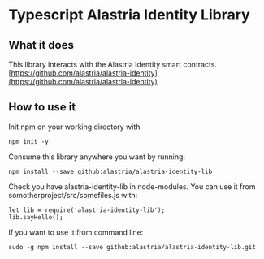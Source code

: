 # Typescript Alastria Identity Library 
## What it does
This library interacts with the Alastria Identity smart contracts. 
[https://github.com/alastria/alastria-identity](https://github.com/alastria/alastria-identity)

## How to use it
Init npm on your working directory with
```
npm init -y
```
Consume this library anywhere you want by running:
```
npm install --save github:alastria/alastria-identity-lib
```
Check you have alastria-identity-lib in node-modules.
You can use it from somotherproject/src/somefiles.js with:
```
let lib = require('alastria-identity-lib');
lib.sayHello();
```
If you want to use it from command line:
```
sudo -g npm install --save github:alastria/alastria-identity-lib.git
```
